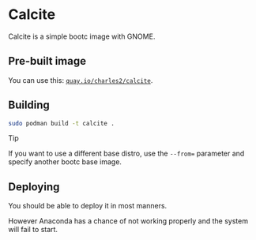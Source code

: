 # Calcite

Calcite is a simple bootc image with GNOME.

## Pre-built image

You can use this: [`quay.io/charles2/calcite`](https://quay.io/repository/charles2/calcite).

## Building

```bash
sudo podman build -t calcite .
```

> [!TIP]
> If you want to use a different base distro, use the `--from=` parameter and specify another bootc base image.

## Deploying

You should be able to deploy it in most manners.

However Anaconda has a chance of not working properly and the system will fail to start.